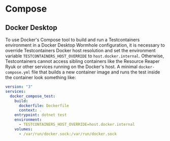 # Compose

## Docker Desktop

To use Docker's Compose tool to build and run a Testcontainers environment in a Docker Desktop Wormhole configuration,
it is necessary to override Testcontainers Docker host resolution and set the environment variable `TESTCONTAINERS_HOST_OVERRIDE` to `host.docker.internal`.
Otherwise, Testcontainers cannot access sibling containers like the Resource Reaper Ryuk or other services running on the Docker's host.
A minimal `docker-compose.yml` file that builds a new container image and runs the test inside the container look something like:

```Yaml
version: "3"
services:
  docker_compose_test:
    build:
      dockerfile: Dockerfile
      context: .
    entrypoint: dotnet test
    environment:
      - TESTCONTAINERS_HOST_OVERRIDE=host.docker.internal
    volumes:
      - /var/run/docker.sock:/var/run/docker.sock
```
